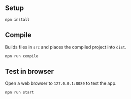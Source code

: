 ## Setup
```bash
npm install
```

## Compile
Builds files in `src` and places the compiled project into `dist`.
```bash
npm run compile
```

## Test in browser
Open a web browser to `127.0.0.1:8080` to test the app.
```bash
npm run start 
```
